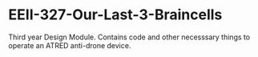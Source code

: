 # EEII-327-Our-Last-3-Braincells
Third year Design Module. Contains code and other necesssary things to operate an ATRED anti-drone device.
